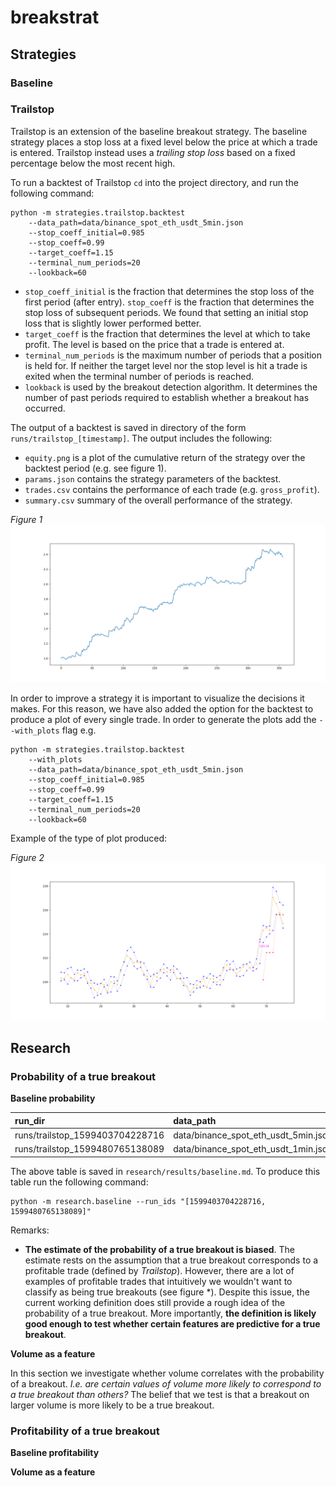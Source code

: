 # breakstrat

## Strategies

### Baseline

### Trailstop

Trailstop is an extension of the baseline breakout strategy. The baseline strategy places a stop loss at a fixed level 
below the price at which a trade is entered. Trailstop instead uses a *trailing stop loss* based on a fixed percentage
below the most recent high.

To run a backtest of Trailstop `cd` into the project directory, and run the following command:

```
python -m strategies.trailstop.backtest
    --data_path=data/binance_spot_eth_usdt_5min.json
    --stop_coeff_initial=0.985
    --stop_coeff=0.99
    --target_coeff=1.15
    --terminal_num_periods=20
    --lookback=60
```

- `stop_coeff_initial` is the fraction that determines the stop loss of the first period (after entry). `stop_coeff` is
the fraction that determines the stop loss of subsequent periods. We found that setting an initial stop loss that is
slightly lower performed better.
- `target_coeff` is the fraction that determines the level at which to take profit. The level is based on the price
that a trade is entered at.
- `terminal_num_periods` is the maximum number of periods that a position is held for. If neither the target level nor 
the stop level is hit a trade is exited when the terminal number of periods is reached.
- `lookback` is used by the breakout detection algorithm. It determines the number of past periods required to establish
whether a breakout has occurred.

The output of a backtest is saved in directory of the form `runs/trailstop_[timestamp]`. The output includes the
following:

- `equity.png` is a plot of the cumulative return of the strategy over the backtest period (e.g. see figure 1). 
- `params.json` contains the strategy parameters of the backtest.
- `trades.csv` contains the performance of each trade (e.g. `gross_profit`).
- `summary.csv` summary of the overall performance of the strategy.

*Figure 1*
![](runs/trailstop_1599403704228716/equity.png)

In order to improve a strategy it is important to visualize the decisions it makes. For this reason, we have also added
the option for the backtest to produce a plot of every single trade. In order to generate the plots add the 
``--with_plots`` flag e.g.

```
python -m strategies.trailstop.backtest
    --with_plots
    --data_path=data/binance_spot_eth_usdt_5min.json
    --stop_coeff_initial=0.985
    --stop_coeff=0.99
    --target_coeff=1.15
    --terminal_num_periods=20
    --lookback=60
```

Example of the type of plot produced:

*Figure 2*
![](runs/trailstop_1599403704228716/plots/pos/0/plot.png)

## Research

### Probability of a true breakout

**Baseline probability**

| run_dir                         | data_path                            |   num_trades |   num_pos_trades |   num_neg_trades |   prob_true |
|:--------------------------------|:-------------------------------------|-------------:|-----------------:|-----------------:|------------:|
| runs/trailstop_1599403704228716 | data/binance_spot_eth_usdt_5min.json |          357 |              172 |              185 |    0.481793 |
| runs/trailstop_1599480765138089 | data/binance_spot_eth_usdt_1min.json |         1747 |              854 |              893 |    0.488838 |

The above table is saved in `research/results/baseline.md`. To produce this table run the following command:

```
python -m research.baseline --run_ids "[1599403704228716, 1599480765138089]"
```

Remarks:

- **The estimate of the probability of a true breakout is biased**. The estimate rests on the assumption that a true
breakout corresponds to a profitable trade (defined by *Trailstop*). However, there are a lot of examples of profitable
trades that intuitively we wouldn't want to classify as being true breakouts (see figure *). Despite this issue, the
current working definition does still provide a rough idea of the probability of a true breakout. More importantly,
**the definition is likely good enough to test whether certain features are predictive for a true breakout**.

**Volume as a feature**

In this section we investigate whether volume correlates with the probability of a breakout. *I.e. are certain values of
volume more likely to correspond to a true breakout than others?* The belief that we test is that a breakout on larger
volume is more likely to be a true breakout.

### Profitability of a true breakout

**Baseline profitability**


**Volume as a feature**



